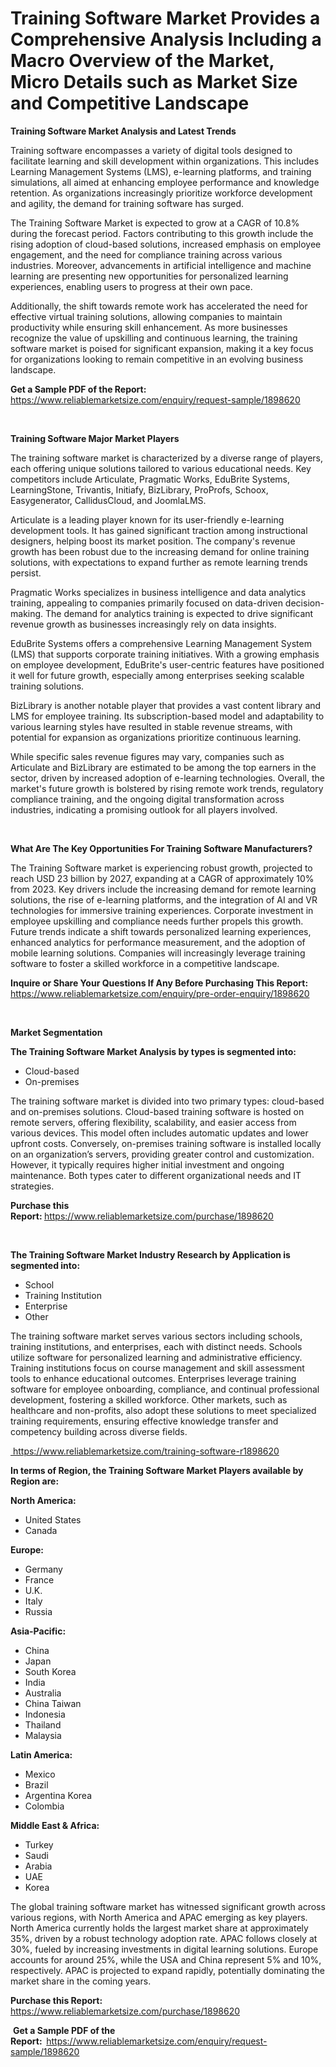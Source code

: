 <p><h1>Training Software Market Provides a Comprehensive Analysis Including a Macro Overview of the Market, Micro Details such as Market Size and Competitive Landscape</h1></p><p><strong>Training Software Market Analysis and Latest Trends</strong></p>
<p><p>Training software encompasses a variety of digital tools designed to facilitate learning and skill development within organizations. This includes Learning Management Systems (LMS), e-learning platforms, and training simulations, all aimed at enhancing employee performance and knowledge retention. As organizations increasingly prioritize workforce development and agility, the demand for training software has surged.</p><p>The Training Software Market is expected to grow at a CAGR of 10.8% during the forecast period. Factors contributing to this growth include the rising adoption of cloud-based solutions, increased emphasis on employee engagement, and the need for compliance training across various industries. Moreover, advancements in artificial intelligence and machine learning are presenting new opportunities for personalized learning experiences, enabling users to progress at their own pace.</p><p>Additionally, the shift towards remote work has accelerated the need for effective virtual training solutions, allowing companies to maintain productivity while ensuring skill enhancement. As more businesses recognize the value of upskilling and continuous learning, the training software market is poised for significant expansion, making it a key focus for organizations looking to remain competitive in an evolving business landscape.</p></p>
<p><strong>Get a Sample PDF of the Report:&nbsp;</strong> <a href="https://www.reliablemarketsize.com/enquiry/request-sample/1898620?utm_campaign=3556&utm_medium=2&utm_source=Github&utm_content=ia&utm_term=19042025&utm_id=training-software">https://www.reliablemarketsize.com/enquiry/request-sample/1898620</a></p>
<p>&nbsp;</p>
<p><strong>Training Software Major Market Players</strong></p>
<p><p>The training software market is characterized by a diverse range of players, each offering unique solutions tailored to various educational needs. Key competitors include Articulate, Pragmatic Works, EduBrite Systems, LearningStone, Trivantis, Initiafy, BizLibrary, ProProfs, Schoox, Easygenerator, CallidusCloud, and JoomlaLMS.</p><p>Articulate is a leading player known for its user-friendly e-learning development tools. It has gained significant traction among instructional designers, helping boost its market position. The company's revenue growth has been robust due to the increasing demand for online training solutions, with expectations to expand further as remote learning trends persist.</p><p>Pragmatic Works specializes in business intelligence and data analytics training, appealing to companies primarily focused on data-driven decision-making. The demand for analytics training is expected to drive significant revenue growth as businesses increasingly rely on data insights.</p><p>EduBrite Systems offers a comprehensive Learning Management System (LMS) that supports corporate training initiatives. With a growing emphasis on employee development, EduBrite's user-centric features have positioned it well for future growth, especially among enterprises seeking scalable training solutions.</p><p>BizLibrary is another notable player that provides a vast content library and LMS for employee training. Its subscription-based model and adaptability to various learning styles have resulted in stable revenue streams, with potential for expansion as organizations prioritize continuous learning.</p><p>While specific sales revenue figures may vary, companies such as Articulate and BizLibrary are estimated to be among the top earners in the sector, driven by increased adoption of e-learning technologies. Overall, the market's future growth is bolstered by rising remote work trends, regulatory compliance training, and the ongoing digital transformation across industries, indicating a promising outlook for all players involved.</p></p>
<p>&nbsp;</p>
<p><strong>What Are The Key Opportunities For Training Software Manufacturers?</strong></p>
<p><p>The Training Software market is experiencing robust growth, projected to reach USD 23 billion by 2027, expanding at a CAGR of approximately 10% from 2023. Key drivers include the increasing demand for remote learning solutions, the rise of e-learning platforms, and the integration of AI and VR technologies for immersive training experiences. Corporate investment in employee upskilling and compliance needs further propels this growth. Future trends indicate a shift towards personalized learning experiences, enhanced analytics for performance measurement, and the adoption of mobile learning solutions. Companies will increasingly leverage training software to foster a skilled workforce in a competitive landscape.</p></p>
<p><strong>Inquire or Share Your Questions If Any Before Purchasing This Report:</strong> <a href="https://www.reliablemarketsize.com/enquiry/pre-order-enquiry/1898620?utm_campaign=3556&utm_medium=2&utm_source=Github&utm_content=ia&utm_term=19042025&utm_id=training-software">https://www.reliablemarketsize.com/enquiry/pre-order-enquiry/1898620</a></p>
<p>&nbsp;</p>
<p><strong>Market Segmentation</strong></p>
<p><strong>The Training Software Market Analysis by types is segmented into:</strong></p>
<p><ul><li>Cloud-based</li><li>On-premises</li></ul></p>
<p><p>The training software market is divided into two primary types: cloud-based and on-premises solutions. Cloud-based training software is hosted on remote servers, offering flexibility, scalability, and easier access from various devices. This model often includes automatic updates and lower upfront costs. Conversely, on-premises training software is installed locally on an organization’s servers, providing greater control and customization. However, it typically requires higher initial investment and ongoing maintenance. Both types cater to different organizational needs and IT strategies.</p></p>
<p><strong>Purchase this Report:&nbsp;</strong><a href="https://www.reliablemarketsize.com/purchase/1898620?utm_campaign=3556&utm_medium=2&utm_source=Github&utm_content=ia&utm_term=19042025&utm_id=training-software">https://www.reliablemarketsize.com/purchase/1898620</a></p>
<p>&nbsp;</p>
<p><strong>The Training Software Market Industry Research by Application is segmented into:</strong></p>
<p><ul><li>School</li><li>Training Institution</li><li>Enterprise</li><li>Other</li></ul></p>
<p><p>The training software market serves various sectors including schools, training institutions, and enterprises, each with distinct needs. Schools utilize software for personalized learning and administrative efficiency. Training institutions focus on course management and skill assessment tools to enhance educational outcomes. Enterprises leverage training software for employee onboarding, compliance, and continual professional development, fostering a skilled workforce. Other markets, such as healthcare and non-profits, also adopt these solutions to meet specialized training requirements, ensuring effective knowledge transfer and competency building across diverse fields.</p></p>
<p><a href="https://www.reliablemarketsize.com/training-software-r1898620?utm_campaign=3556&utm_medium=2&utm_source=Github&utm_content=ia&utm_term=19042025&utm_id=training-software">&nbsp;https://www.reliablemarketsize.com/training-software-r1898620</a></p>
<p><strong>In terms of Region, the Training Software Market Players available by Region are:</strong></p>
<p>
    <p> <strong> North America: </strong>
        <ul>
            <li>United States</li>
            <li>Canada</li>
        </ul>
        </p> 
    <p> <strong> Europe: </strong>
        <ul>
            <li>Germany</li>
            <li>France</li>
            <li>U.K.</li>
            <li>Italy</li>
            <li>Russia</li>
        </ul>
        </p> 
    <p> <strong> Asia-Pacific: </strong>
        <ul>
            <li>China</li>
            <li>Japan</li>
            <li>South Korea</li>
            <li>India</li>
            <li>Australia</li>
            <li>China Taiwan</li>
            <li>Indonesia</li>
            <li>Thailand</li>
            <li>Malaysia</li>
        </ul>
        </p> 
    <p> <strong> Latin America: </strong>
        <ul>
            <li>Mexico</li>
            <li>Brazil</li>
            <li>Argentina Korea</li>
            <li>Colombia</li>
        </ul>
        </p> 
    <p> <strong> Middle East & Africa: </strong>
        <ul>
            <li>Turkey</li>
            <li>Saudi</li>
            <li>Arabia</li>
            <li>UAE</li>
            <li>Korea</li>
        </ul>
    </p>
    </p>
<p><p>The global training software market has witnessed significant growth across various regions, with North America and APAC emerging as key players. North America currently holds the largest market share at approximately 35%, driven by a robust technology adoption rate. APAC follows closely at 30%, fueled by increasing investments in digital learning solutions. Europe accounts for around 25%, while the USA and China represent 5% and 10%, respectively. APAC is projected to expand rapidly, potentially dominating the market share in the coming years.</p></p>
<p><strong>Purchase this Report: </strong><a href="https://www.reliablemarketsize.com/purchase/1898620?utm_campaign=3556&utm_medium=2&utm_source=Github&utm_content=ia&utm_term=19042025&utm_id=training-software">https://www.reliablemarketsize.com/purchase/1898620</a></p>
<p>&nbsp;<strong>Get a Sample PDF of the Report:&nbsp;&nbsp;</strong><a href="https://www.reliablemarketsize.com/enquiry/request-sample/1898620?utm_campaign=3556&utm_medium=2&utm_source=Github&utm_content=ia&utm_term=19042025&utm_id=training-software">https://www.reliablemarketsize.com/enquiry/request-sample/1898620</a></p>
<p><strong></strong></p>
<p><p></p><p></p><p></p></p>